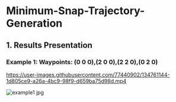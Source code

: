 # Minimum-Snap-Trajectory-Generation
## 1. Results Presentation
### Example 1: Waypoints: (0 0 0),(2 0 0),(2 2 0),(0 2 0)
https://user-images.githubusercontent.com/77440902/134761144-1d805ce9-a26a-4bc9-98f9-d659ba75d98d.mp4

![example1 jpg](https://user-images.githubusercontent.com/77440902/134761178-cffa55b1-82cb-409c-af48-2cb3955752e5.jpg)
